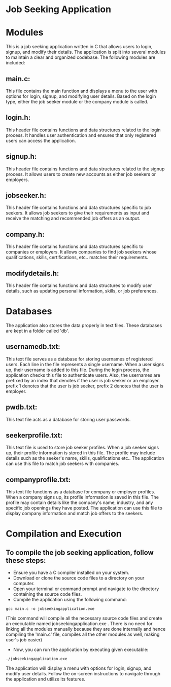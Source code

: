 # Job Seeking Application

# Modules
This is a job seeking application written in C that allows users to login, signup, and modify their details. The application is split into several modules to maintain a clear and organized codebase. The following modules are included:

## main.c: 
This file contains the main function and displays a menu to the user with options for login, signup, and modifying user details. Based on the login type, either the job seeker module or the company module is called.

## login.h: 
This header file contains functions and data structures related to the login process. It handles user authentication and ensures that only registered users can access the application.

## signup.h: 
This header file contains functions and data structures related to the signup process. It allows users to create new accounts as either job seekers or employers.

## jobseeker.h: 
This header file contains functions and data structures specific to job seekers. It allows job seekers to give their requirements as input and receive the matching and recommended job offers as an output.

## company.h: 
This header file contains functions and data structures specific to companies or employers. It allows companies to find job seekers whose qualifications, skills, certifications, etc.. matches their requirements.

## modifydetails.h: 
This header file contains functions and data structures to modify user details, such as updating personal information, skills, or job preferences.

# Databases
The application also stores the data properly in text files. These databases are kept in a folder called 'db'.

## usernamedb.txt: 
This text file serves as a database for storing usernames of registered users. Each line in the file represents a single username. When a user signs up, their username is added to this file. During the login process, the application checks this file to authenticate users. Also, the usernames are prefixed by an index that denotes if the user is job seeker or an employer. prefix 1 denotes that the user is job seeker, prefix 2 denotes that the user is employer.

## pwdb.txt: 
This text file acts as a database for storing user passwords.

## seekerprofile.txt: 
This text file is used to store job seeker profiles. When a job seeker signs up, their profile information is stored in this file. The profile may include details such as the seeker's name, skills, qualifications etc.. The application can use this file to match job seekers with companies.

## companyprofile.txt: 
This text file functions as a database for company or employer profiles. When a company signs up, its profile information is saved in this file. The profile may contain details like the company's name, industry, and any specific job openings they have posted. The application can use this file to display company information and match job offers to the seekers.


# Compilation and Execution

## To compile the job seeking application, follow these steps:

* Ensure you have a C compiler installed on your system. 
* Download or clone the source code files to a directory on your computer.
* Open your terminal or command prompt and navigate to the directory containing the source code files.
* Compile the application using the following command:
  
`gcc main.c -o jobseekingapplication.exe`

(This command will compile all the necessary source code files and create an executable named jobseekingapplication.exe . There is no need for linking all the modules manually because they are done internally and hence compiling the 'main.c' file, compiles all the other modules as well, making user's job easier)

* Now, you can run the application by executing given executable:

`./jobseekingapplication.exe`

The application will display a menu with options for login, signup, and modify user details. Follow the on-screen instructions to navigate through the application and utilize its features.

